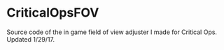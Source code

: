# CriticalOpsFOV
Source code of the in game field of view adjuster I made for Critical Ops. Updated 1/29/17.
